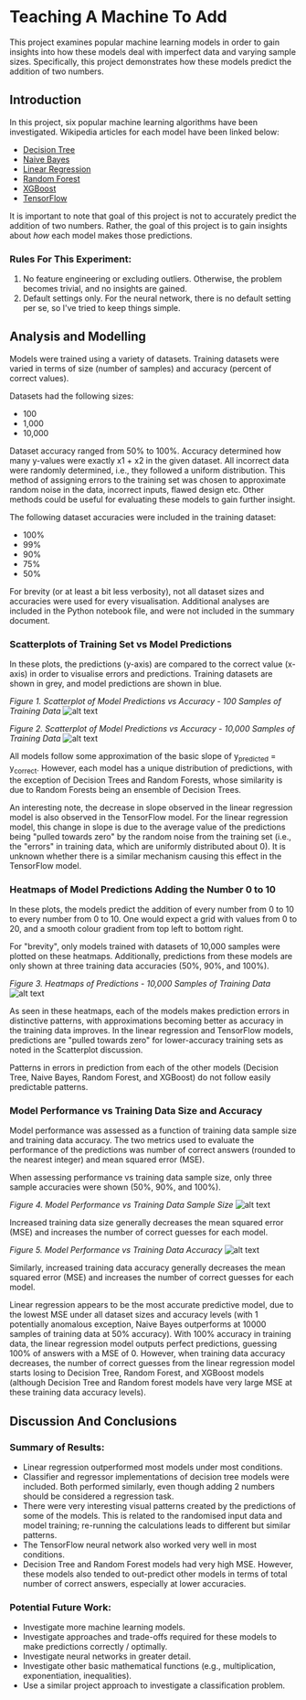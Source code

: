 # Teaching A Machine To Add

This project examines popular machine learning models in order to gain insights into how these models deal with imperfect data and varying sample sizes. Specifically, this project demonstrates how these models predict the addition of two numbers.

## Introduction

In this project, six popular machine learning algorithms have been investigated. Wikipedia articles for each model have been linked below:
* [Decision Tree](https://en.wikipedia.org/wiki/Decision_tree)
* [Naive Bayes](https://en.wikipedia.org/wiki/Naive_Bayes_classifier)
* [Linear Regression](https://en.wikipedia.org/wiki/Linear_regression)
* [Random Forest](https://en.wikipedia.org/wiki/Random_forest)
* [XGBoost](https://en.wikipedia.org/wiki/XGBoost)
* [TensorFlow](https://en.wikipedia.org/wiki/TensorFlow)

It is important to note that goal of this project is not to accurately predict the addition of two numbers. Rather, the goal of this project is to gain insights about *how* each model makes those predictions.

### Rules For This Experiment:
1. No feature engineering or excluding outliers. Otherwise, the problem becomes trivial, and no insights are gained.
2. Default settings only. For the neural network, there is no default setting per se, so I've tried to keep things simple.

## Analysis and Modelling

Models were trained using a variety of datasets. Training datasets were varied in terms of size (number of samples) and accuracy (percent of correct values).

Datasets had the following sizes:
* 100
* 1,000
* 10,000

Dataset accuracy ranged from 50% to 100%. Accuracy determined how many y-values were exactly x1 + x2 in the given dataset. All incorrect data were randomly determined, i.e., they followed a uniform distribution. This method of assigning errors to the training set was chosen to approximate random noise in the data, incorrect inputs, flawed design etc. Other methods could be useful for evaluating these models to gain further insight.

The following dataset accuracies were included in the training dataset:
* 100%
* 99%
* 90%
* 75%
* 50%

For brevity (or at least a bit less verbosity), not all dataset sizes and accuracies were used for every visualisation. Additional analyses are included in the Python notebook file, and were not included in the summary document.

### Scatterplots of Training Set vs Model Predictions

In these plots, the predictions (y-axis) are compared to the correct value (x-axis) in order to visualise errors and predictions. Training datasets are shown in grey, and model predictions are shown in blue.

*Figure 1. Scatterplot of Model Predictions vs Accuracy - 100 Samples of Training Data*
![alt text](https://github.com/KevinCarr42/Teaching-A-Machine-To-Add/blob/main/predictions_100_samples.png)

*Figure 2. Scatterplot of Model Predictions vs Accuracy - 10,000 Samples of Training Data*
![alt text](https://github.com/KevinCarr42/Teaching-A-Machine-To-Add/blob/main/predictions_10k_samples.png)

All models follow some approximation of the basic slope of y<sub>predicted</sub> = y<sub>correct</sub>. However, each model has a unique distribution of predictions, with the exception of Decision Trees and Random Forests, whose similarity is due to Random Forests being an ensemble of Decision Trees.

An interesting note, the decrease in slope observed in the linear regression model is also observed in the TensorFlow model. For the linear regression model, this change in slope is due to the average value of the predictions being "pulled towards zero" by the random noise from the training set (i.e., the "errors" in training data, which are uniformly distributed about 0). It is unknown whether there is a similar mechanism causing this effect in the TensorFlow model.

### Heatmaps of Model Predictions Adding the Number 0 to 10

In these plots, the models predict the addition of every number from 0 to 10 to every number from 0 to 10. One would expect a grid with values from 0 to 20, and a smooth colour gradient from top left to bottom right. 

For "brevity", only models trained with datasets of 10,000 samples were plotted on these heatmaps. Additionally, predictions from these models are only shown at three training data accuracies (50%, 90%, and 100%).

*Figure 3. Heatmaps of Predictions - 10,000 Samples of Training Data*
![alt text](https://github.com/KevinCarr42/Teaching-A-Machine-To-Add/blob/main/heatmaps_of_predictions.png)

As seen in these heatmaps, each of the models makes prediction errors in distinctive patterns, with approximations becoming better as accuracy in the training data improves. In the linear regression and TensorFlow models, predictions are "pulled towards zero" for lower-accuracy training sets as noted in the Scatterplot discussion.

Patterns in errors in prediction from each of the other models (Decision Tree, Naive Bayes, Random Forest, and XGBoost) do not follow easily predictable patterns.

### Model Performance vs Training Data Size and Accuracy

Model performance was assessed as a function of training data sample size and training data accuracy. The two metrics used to evaluate the performance of the predictions was number of correct answers (rounded to the nearest integer) and mean squared error (MSE).

When assessing performance vs training data sample size, only three sample accuracies were shown (50%, 90%, and 100%).

*Figure 4. Model Performance vs Training Data Sample Size*
![alt text](https://github.com/KevinCarr42/Teaching-A-Machine-To-Add/blob/main/performance_v_size.png)

Increased training data size generally decreases the mean squared error (MSE) and increases the number of correct guesses for each model.

*Figure 5. Model Performance vs Training Data Accuracy*
![alt text](https://github.com/KevinCarr42/Teaching-A-Machine-To-Add/blob/main/performance_v_accuracy.png)

Similarly, increased training data accuracy generally decreases the mean squared error (MSE) and increases the number of correct guesses for each model.

Linear regression appears to be the most accurate predictive model, due to the lowest MSE under all dataset sizes and accuracy levels (with 1 potentially anomalous exception, Naive Bayes outperforms at 10000 samples of training data at 50% accuracy). With 100% accuracy in training data, the linear regression model outputs perfect predictions, guessing 100% of answers with a MSE of 0. However, when training data accuracy decreases, the number of correct guesses from the linear regression model starts losing to Decision Tree, Random Forest, and XGBoost models (although Decision Tree and Random forest models have very large MSE at these training data accuracy levels).

## Discussion And Conclusions

### Summary of Results:
* Linear regression outperformed most models under most conditions.
* Classifier and regressor implementations of decision tree models were included. Both performed similarly, even though adding 2 numbers should be considered a regression task.
* There were very interesting visual patterns created by the predictions of some of the models. This is related to the randomised input data and model training; re-running the calculations leads to different but similar patterns.
* The TensorFlow neural network also worked very well in most conditions.
* Decision Tree and Random Forest models had very high MSE. However, these models also tended to out-predict other models in terms of total number of correct answers, especially at lower accuracies.

### Potential Future Work:
* Investigate more machine learning models.
* Investigate approaches and trade-offs required for these models to make predictions correctly / optimally.
* Investigate neural networks in greater detail.
* Investigate other basic mathematical functions (e.g., multiplication, exponentiation, inequalities).
* Use a similar project approach to investigate a classification problem.
